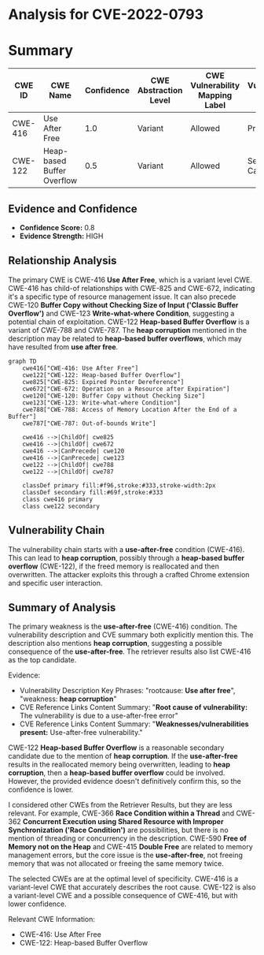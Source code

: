 # Analysis for CVE-2022-0793

# Summary
| CWE ID | CWE Name | Confidence | CWE Abstraction Level | CWE Vulnerability Mapping Label | CWE-Vulnerability Mapping Notes |
|---|---|---|---|---|---|
| CWE-416 | Use After Free | 1.0 | Variant | Allowed | Primary CWE |
| CWE-122 | Heap-based Buffer Overflow | 0.5 | Variant | Allowed | Secondary Candidate |

## Evidence and Confidence

*   **Confidence Score:** 0.8
*   **Evidence Strength:** HIGH

## Relationship Analysis
The primary CWE is CWE-416 **Use After Free**, which is a variant level CWE. CWE-416 has child-of relationships with CWE-825 and CWE-672, indicating it's a specific type of resource management issue. It can also precede CWE-120 **Buffer Copy without Checking Size of Input ('Classic Buffer Overflow')** and CWE-123 **Write-what-where Condition**, suggesting a potential chain of exploitation. CWE-122 **Heap-based Buffer Overflow** is a variant of CWE-788 and CWE-787. The **heap corruption** mentioned in the description may be related to **heap-based buffer overflows**, which may have resulted from **use after free**.

```mermaid
graph TD
    cwe416["CWE-416: Use After Free"]
    cwe122["CWE-122: Heap-based Buffer Overflow"]
    cwe825["CWE-825: Expired Pointer Dereference"]
    cwe672["CWE-672: Operation on a Resource after Expiration"]
    cwe120["CWE-120: Buffer Copy without Checking Size"]
    cwe123["CWE-123: Write-what-where Condition"]
    cwe788["CWE-788: Access of Memory Location After the End of a Buffer"]
    cwe787["CWE-787: Out-of-bounds Write"]
    
    cwe416 -->|ChildOf| cwe825
    cwe416 -->|ChildOf| cwe672
    cwe416 -->|CanPrecede| cwe120
    cwe416 -->|CanPrecede| cwe123
    cwe122 -->|ChildOf| cwe788
    cwe122 -->|ChildOf| cwe787
    
    classDef primary fill:#f96,stroke:#333,stroke-width:2px
    classDef secondary fill:#69f,stroke:#333
    class cwe416 primary
    class cwe122 secondary
```

## Vulnerability Chain
The vulnerability chain starts with a **use-after-free** condition (CWE-416). This can lead to **heap corruption**, possibly through a **heap-based buffer overflow** (CWE-122), if the freed memory is reallocated and then overwritten. The attacker exploits this through a crafted Chrome extension and specific user interaction.

## Summary of Analysis
The primary weakness is the **use-after-free** (CWE-416) condition. The vulnerability description and CVE summary both explicitly mention this. The description also mentions **heap corruption**, suggesting a possible consequence of the **use-after-free**. The retriever results also list CWE-416 as the top candidate.

Evidence:
- Vulnerability Description Key Phrases: "rootcause: **Use after free**", "weakness: **heap corruption**"
- CVE Reference Links Content Summary: "**Root cause of vulnerability:** The vulnerability is due to a use-after-free error"
- CVE Reference Links Content Summary: "**Weaknesses/vulnerabilities present:** Use-after-free vulnerability."

CWE-122 **Heap-based Buffer Overflow** is a reasonable secondary candidate due to the mention of **heap corruption**. If the **use-after-free** results in the reallocated memory being overwritten, leading to **heap corruption**, then a **heap-based buffer overflow** could be involved. However, the provided evidence doesn't definitively confirm this, so the confidence is lower.

I considered other CWEs from the Retriever Results, but they are less relevant. For example, CWE-366 **Race Condition within a Thread** and CWE-362 **Concurrent Execution using Shared Resource with Improper Synchronization ('Race Condition')** are possibilities, but there is no mention of threading or concurrency in the description. CWE-590 **Free of Memory not on the Heap** and CWE-415 **Double Free** are related to memory management errors, but the core issue is the **use-after-free**, not freeing memory that was not allocated or freeing the same memory twice.

The selected CWEs are at the optimal level of specificity. CWE-416 is a variant-level CWE that accurately describes the root cause. CWE-122 is also a variant-level CWE and a possible consequence of CWE-416, but with lower confidence.

Relevant CWE Information:
- CWE-416: Use After Free
- CWE-122: Heap-based Buffer Overflow